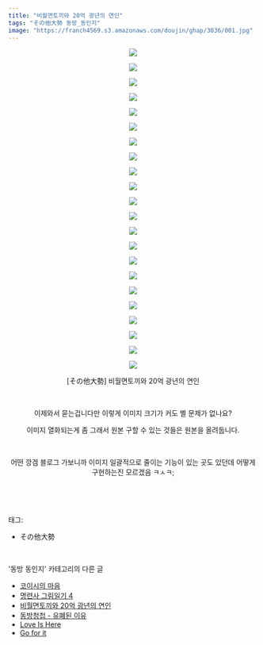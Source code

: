 ```yaml
---
title: "비월면토끼와 20억 광년의 연인"
tags: "その他大勢 동방_동인지"
image: "https://franch4569.s3.amazonaws.com/doujin/ghap/3036/001.jpg"
---
```

<div class="article">
<p style="text-align: center; clear: none; float: none;"><img src="{{ site.imgserver2 }}/ghap/3036/001.jpg"/></p>
<p style="text-align: center; clear: none; float: none;"><img src="{{ site.imgserver2 }}/ghap/3036/002.jpg"/></p>
<p style="text-align: center; clear: none; float: none;"><img src="{{ site.imgserver2 }}/ghap/3036/003.jpg"/></p>
<p style="text-align: center; clear: none; float: none;"><img src="{{ site.imgserver2 }}/ghap/3036/004.jpg"/></p>
<p style="text-align: center; clear: none; float: none;"><img src="{{ site.imgserver2 }}/ghap/3036/005.jpg"/></p>
<p style="text-align: center; clear: none; float: none;"><img src="{{ site.imgserver2 }}/ghap/3036/006.jpg"/></p>
<p style="text-align: center; clear: none; float: none;"><img src="{{ site.imgserver2 }}/ghap/3036/007.jpg"/></p>
<p style="text-align: center; clear: none; float: none;"><img src="{{ site.imgserver2 }}/ghap/3036/008.jpg"/></p>
<p style="text-align: center; clear: none; float: none;"><img src="{{ site.imgserver2 }}/ghap/3036/009.jpg"/></p>
<p style="text-align: center; clear: none; float: none;"><img src="{{ site.imgserver2 }}/ghap/3036/010.jpg"/></p>
<p style="text-align: center; clear: none; float: none;"><img src="{{ site.imgserver2 }}/ghap/3036/011.jpg"/></p>
<p style="text-align: center; clear: none; float: none;"><img src="{{ site.imgserver2 }}/ghap/3036/012.jpg"/></p>
<p style="text-align: center; clear: none; float: none;"><img src="{{ site.imgserver2 }}/ghap/3036/013.jpg"/></p>
<p style="text-align: center; clear: none; float: none;"><img src="{{ site.imgserver2 }}/ghap/3036/014.jpg"/></p>
<p style="text-align: center; clear: none; float: none;"><img src="{{ site.imgserver2 }}/ghap/3036/015.jpg"/></p>
<p style="text-align: center; clear: none; float: none;"><img src="{{ site.imgserver2 }}/ghap/3036/016.jpg"/></p>
<p style="text-align: center; clear: none; float: none;"><img src="{{ site.imgserver2 }}/ghap/3036/017.jpg"/></p>
<p style="text-align: center; clear: none; float: none;"><img src="{{ site.imgserver2 }}/ghap/3036/018.jpg"/></p>
<p style="text-align: center; clear: none; float: none;"><img src="{{ site.imgserver2 }}/ghap/3036/019.jpg"/></p>
<p style="text-align: center; clear: none; float: none;"><img src="{{ site.imgserver2 }}/ghap/3036/020.jpg"/></p>
<p style="text-align: center; clear: none; float: none;"><img src="{{ site.imgserver2 }}/ghap/3036/021.jpg"/></p>
<p style="text-align: center; clear: none; float: none;"><img src="{{ site.imgserver2 }}/ghap/3036/022.jpg"/></p>
<p style="text-align: center; clear: none; float: none;">[その他大勢] 비월면토끼와 20억 광년의 연인</p>
<p style="text-align: center; clear: none; float: none;"><br/></p>
<p style="text-align: center; clear: none; float: none;">이제와서 묻는겁니다만 이렇게 이미지 크기가 커도 별 문제가 없나요?</p>
<p style="text-align: center; clear: none; float: none;">이미지 열화되는게 좀 그래서 원본 구할 수 있는 것들은 원본을 올려둡니다.</p>
<p style="text-align: center; clear: none; float: none;"><br/></p>
<p style="text-align: center; clear: none; float: none;">어떤 깡겜 블로그 가보니까 이미지 일괄적으로 줄이는 기능이 있는 곳도 있던데 어떻게 구현하는진 모르겠음 ㅋㅅㅋ;</p>
<p><br/></p>
</div><br/>
<div class="tagTrail">
<p>태그: </p>
<ul>
<li>その他大勢</li>
</ul>
</div><br/>
<div class="another">
<p>'동방 동인지' 카테고리의 다른 글</p>
<ul>
<li><a href="/ghap_3042">코이시의 마음</a></li>
<li><a href="/ghap_3037">명련사 그림일기 4</a></li>
<li><a href="/ghap_3036">비월면토끼와 20억 광년의 연인</a></li>
<li><a href="/ghap_3033">동방청첩 - 유폐된 이유</a></li>
<li><a href="/ghap_3032">Love Is Here</a></li>
<li><a href="/ghap_3031">Go for it</a></li>
</ul>
</div><br/>
<div class="cb_module cb_fluid">
<div class="cb_wrt cb_profile">
</div><!-- commentList close -->
</div><br/>
